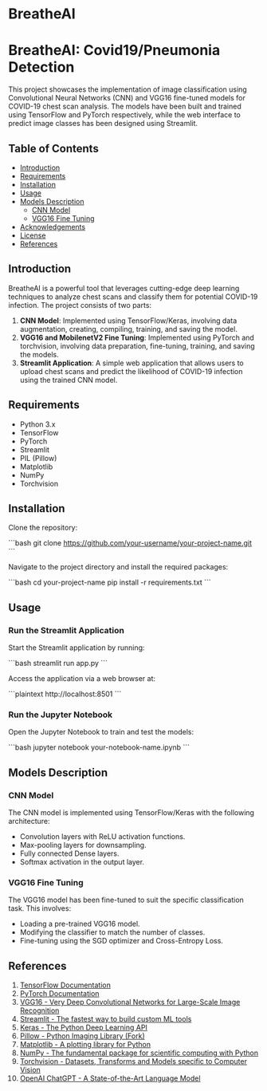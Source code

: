 # BreatheAI

# BreatheAI: Covid19/Pneumonia Detection

This project showcases the implementation of image classification using Convolutional Neural Networks (CNN) and VGG16 fine-tuned models for COVID-19 chest scan analysis. The models have been built and trained using TensorFlow and PyTorch respectively, while the web interface to predict image classes has been designed using Streamlit.

## Table of Contents

- [Introduction](#introduction)
- [Requirements](#requirements)
- [Installation](#installation)
- [Usage](#usage)
- [Models Description](#models-description)
  - [CNN Model](#cnn-model)
  - [VGG16 Fine Tuning](#vgg16-fine-tuning)
- [Acknowledgements](#acknowledgements)
- [License](#license)
- [References](#references)

## Introduction

BreatheAI is a powerful tool that leverages cutting-edge deep learning techniques to analyze chest scans and classify them for potential COVID-19 infection. The project consists of two parts:
1. **CNN Model**: Implemented using TensorFlow/Keras, involving data augmentation, creating, compiling, training, and saving the model.
2. **VGG16 and MobilenetV2 Fine Tuning**: Implemented using PyTorch and torchvision, involving data preparation, fine-tuning, training, and saving the models.
3. **Streamlit Application**: A simple web application that allows users to upload chest scans and predict the likelihood of COVID-19 infection using the trained CNN model.

## Requirements

- Python 3.x
- TensorFlow
- PyTorch
- Streamlit
- PIL (Pillow)
- Matplotlib
- NumPy
- Torchvision

## Installation

Clone the repository:

\```bash
git clone https://github.com/your-username/your-project-name.git
\```

Navigate to the project directory and install the required packages:

\```bash
cd your-project-name
pip install -r requirements.txt
\```

## Usage

### Run the Streamlit Application
Start the Streamlit application by running:

\```bash
streamlit run app.py
\```

Access the application via a web browser at:

\```plaintext
http://localhost:8501
\```

### Run the Jupyter Notebook
Open the Jupyter Notebook to train and test the models:

\```bash
jupyter notebook your-notebook-name.ipynb
\```

## Models Description

### CNN Model
The CNN model is implemented using TensorFlow/Keras with the following architecture:

- Convolution layers with ReLU activation functions.
- Max-pooling layers for downsampling.
- Fully connected Dense layers.
- Softmax activation in the output layer.

### VGG16 Fine Tuning
The VGG16 model has been fine-tuned to suit the specific classification task. This involves:

- Loading a pre-trained VGG16 model.
- Modifying the classifier to match the number of classes.
- Fine-tuning using the SGD optimizer and Cross-Entropy Loss.

## References

1. [TensorFlow Documentation](https://www.tensorflow.org/)
2. [PyTorch Documentation](https://pytorch.org/docs/stable/index.html)
3. [VGG16 - Very Deep Convolutional Networks for Large-Scale Image Recognition](https://arxiv.org/abs/1409.1556)
4. [Streamlit - The fastest way to build custom ML tools](https://www.streamlit.io/)
5. [Keras - The Python Deep Learning API](https://keras.io/)
6. [Pillow - Python Imaging Library (Fork)](https://pillow.readthedocs.io/en/stable/)
7. [Matplotlib - A plotting library for Python](https://matplotlib.org/)
8. [NumPy - The fundamental package for scientific computing with Python](https://numpy.org/)
9. [Torchvision - Datasets, Transforms and Models specific to Computer Vision](https://pytorch.org/vision/stable/index.html)
10. [OpenAI ChatGPT - A State-of-the-Art Language Model](https://openai.com/research/chatgpt)

